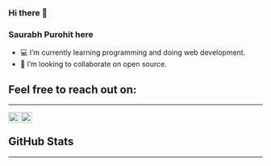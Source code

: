 <!--
**Sauuraabh/Sauuraabh** is a ✨ _special_ ✨ repository because its `README.md` (this file) appears on your GitHub profile.

Here are some ideas to get you started:

- 🔭 I’m currently working on ...
- 🌱 I’m currently learning ...
- 👯 I’m looking to collaborate on ...
- 🤔 I’m looking for help with ...
- 💬 Ask me about ...
- 📫 How to reach me: ...
- 😄 Pronouns: ...
- ⚡ Fun fact: ...
-->
### Hi there 👋
### Saurabh Purohit here

- 💻 I’m currently learning programming and doing web development.
- 👯 I’m looking to collaborate on open source.

## Feel free to reach out on: 
<hr>

[<img align="left" alt="saurabh-purohit-ba190794 | LinkedIn" width="22px" src="![icons8-linkedin-48](https://user-images.githubusercontent.com/99115169/229297026-9ee14db7-6ab2-46fc-a289-6ec321a5c241.png)
" />](https://www.linkedin.com/in/saurabh-purohit-ba190794)

[<img align="left" alt="saurabhprht@gmail.com" width="22px" src="images/gmail.png" />](mailto:saurabhprht@gmail.com)

<br />

## GitHub Stats
<hr>
